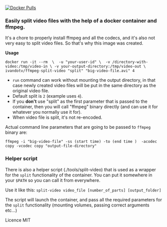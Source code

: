 
[![Docker Pulls](https://img.shields.io/docker/pulls/ivandotv/ffmpeg-split-video.svg?style=flat-square)](https://hub.docker.com/r/ivandotv/ffmpeg-split-video/)
### Easily split video files with the help of a docker container and ffmpeg. ###

It's a chore to properly install ffmpeg and all the codecs, and it's also not very easy to split video files. So that's why this image was created.

****Usage****

`docker run -it --rm  \ 
-u "your-user-id" \ 
-v /directory-with-video:/tmp/video-in \
-v your-output-directory:/tmp/video-out \ 
ivandotv/ffmpeg-split-video "split" "big-video-file.avi" 4`

- `run` command can work without mounting the output directory, in that case newly created video files will be put in the same directory as the original video file.
- Default split is `2` (example uses `4`).
- If you **don't** use "split" as the first parameter that is passed to the container, then you will call "ffmpeg" binary directly (and can use it for whatever you normally use it for).
- When video file is split, it's not re-encoded.


Actual command line parameters that are going to be passed to `ffmpeg` binary are:

`ffmpeg -i "big-video-file" -ss (start time) -to (end time )  -acodec copy -vcodec copy "output-file-directory"`

### Helper script ###
There is also a helper script (./tools/split-video) that is used as a wrapper for the `split` functionality of the container.
You can put it somewhere in your `$PATH` so you can call it from everywhere.

Use it like this:
`split-video video_file [number_of_parts] [output_folder]`

The script will launch the container, and pass all the required parameters for the `split` functionality (mounting volumes, passing correct arguments etc...)

Licence MIT
